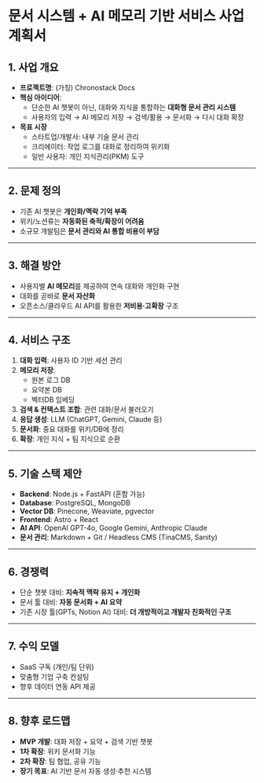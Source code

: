 # 문서 시스템 + AI 메모리 기반 서비스 사업계획서

## 1. 사업 개요

- **프로젝트명**: (가칭) Chronostack Docs
- **핵심 아이디어**:
  - 단순한 AI 챗봇이 아닌, 대화와 지식을 통합하는 **대화형 문서 관리 시스템**
  - 사용자의 입력 → AI 메모리 저장 → 검색/활용 → 문서화 → 다시 대화 확장
- **목표 시장**
  - 스타트업/개발사: 내부 기술 문서 관리
  - 크리에이터: 작업 로그를 대화로 정리하여 위키화
  - 일반 사용자: 개인 지식관리(PKM) 도구

---

## 2. 문제 정의

- 기존 AI 챗봇은 **개인화/맥락 기억 부족**
- 위키/노션류는 **자동화된 축적/확장이 어려움**
- 소규모 개발팀은 **문서 관리와 AI 통합 비용이 부담**

---

## 3. 해결 방안

- 사용자별 **AI 메모리**를 제공하여 연속 대화와 개인화 구현
- 대화를 곧바로 **문서 자산화**
- 오픈소스/클라우드 AI API를 활용한 **저비용·고확장** 구조

---

## 4. 서비스 구조

1. **대화 입력**: 사용자 ID 기반 세션 관리
2. **메모리 저장**:
   - 원본 로그 DB
   - 요약본 DB
   - 벡터DB 임베딩
3. **검색 & 컨텍스트 조합**: 관련 대화/문서 불러오기
4. **응답 생성**: LLM (ChatGPT, Gemini, Claude 등)
5. **문서화**: 중요 대화를 위키/DB에 정리
6. **확장**: 개인 지식 + 팀 지식으로 순환

---

## 5. 기술 스택 제안

- **Backend**: Node.js + FastAPI (혼합 가능)
- **Database**: PostgreSQL, MongoDB
- **Vector DB**: Pinecone, Weaviate, pgvector
- **Frontend**: Astro + React
- **AI API**: OpenAI GPT-4o, Google Gemini, Anthropic Claude
- **문서 관리**: Markdown + Git / Headless CMS (TinaCMS, Sanity)

---

## 6. 경쟁력

- 단순 챗봇 대비: **지속적 맥락 유지 + 개인화**
- 문서 툴 대비: **자동 문서화 + AI 요약**
- 기존 시장 툴(GPTs, Notion AI) 대비: **더 개방적이고 개발자 친화적인 구조**

---

## 7. 수익 모델

- SaaS 구독 (개인/팀 단위)
- 맞춤형 기업 구축 컨설팅
- 향후 데이터 연동 API 제공

---

## 8. 향후 로드맵

- **MVP 개발**: 대화 저장 + 요약 + 검색 기반 챗봇
- **1차 확장**: 위키 문서화 기능
- **2차 확장**: 팀 협업, 공유 기능
- **장기 목표**: AI 기반 문서 자동 생성·추천 시스템
